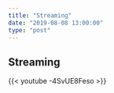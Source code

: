```yaml
---
title: "Streaming"
date: "2019-08-08 13:00:00"
type: "post"
---
```


## Streaming
<!-- <video poster="poster.png" id="player" playsinline controls="controls"> -->
<!-- <\!-- <source src="../../../../../Documentos/voleibol/cancha.mp4" type="video/mp4" /> -\-> -->
<!-- <source src="http://185.57.204.17/1.ts"/> -->
<!-- </video> -->


{{< youtube -4SvUE8Feso >}}
